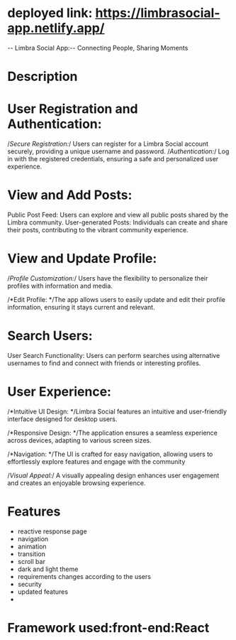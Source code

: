 # deployed link: https://limbrasocial-app.netlify.app/
-- Limbra Social App:-- Connecting People, Sharing Moments
# Description
# User Registration and Authentication:

/*Secure Registration:*/ Users can register for a Limbra Social account securely, providing a unique username and password.
/*Authentication:*/ Log in with the registered credentials, ensuring a safe and personalized user experience.
#  View and Add Posts:
Public Post Feed: Users can explore and view all public posts shared by the Limbra community.
User-generated Posts: Individuals can create and share their posts, contributing to the vibrant community experience.
# View and Update Profile:

/*Profile Customization:*/ Users have the flexibility to personalize their profiles with information and media.

/*Edit Profile: */The app allows users to easily update and edit their profile information, ensuring it stays current and relevant.

# Search Users:
User Search Functionality: Users can perform searches using alternative usernames to find and connect with friends or interesting profiles.
# User Experience:
/*Intuitive UI Design: */Limbra Social features an intuitive and user-friendly interface designed for desktop users.

/*Responsive Design: */The application ensures a seamless experience across devices, adapting to various screen sizes.

/*Navigation: */The UI is crafted for easy navigation, allowing users to effortlessly explore features and engage with the community

/*Visual Appeal:*/ A visually appealing design enhances user engagement and creates an enjoyable browsing experience.
# Features
* reactive response page
* navigation
* animation
* transition
* scroll bar
* dark and light theme
* requirements changes according to the users
* security
* updated features
* 
# Framework used:front-end:React



